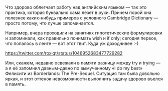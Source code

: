 ﻿Что здорово облегчает работу над английским языком — так это практика, которая буквально сама лезет в руки. Причем порой она полезнее каких-нибудь примеров с условного Cambridge Dictionary — просто потому, что лучше запоминается.

Например, вчера проходили на занятиях гипотетические формулировки и запоминали, как правильно понимать wish и if only; сегодня первое, что попалось в ленте — вот этот твит. Куда уж доходчивее :-)

https://twitter.com/roxiqt/status/1046952683477729282

Или, скажем, недавно освежали в памяти разницу между try и trying — а я её запомнил давным-давно по вымученному «I do my best» Фелисити из Borderlands: The Pre-Sequel. Ситуация там была довольно яркая, и этот оттенок невозможности выполнить задачу здорово въелся в память.